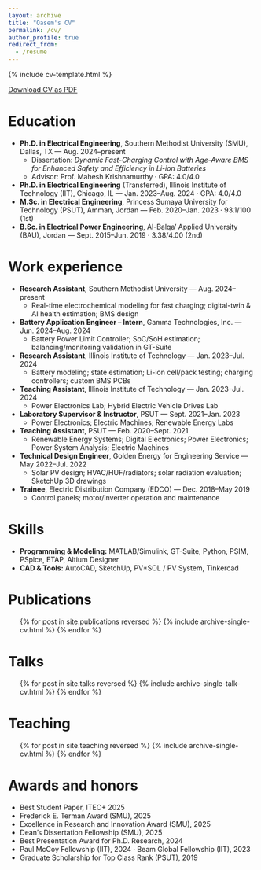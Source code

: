 ```yaml
---
layout: archive
title: "Qasem's CV"
permalink: /cv/
author_profile: true
redirect_from:
  - /resume
---
```


{% include cv-template.html %}

<div class="cv-download-links">
  <a href="{{ base_path }}/files/Mohammad_Qasem_CV.pdf" class="btn btn--primary">Download CV as PDF</a>
</div>


Education
======
* **Ph.D. in Electrical Engineering**, Southern Methodist University (SMU), Dallas, TX — Aug. 2024–present  
  * Dissertation: *Dynamic Fast-Charging Control with Age-Aware BMS for Enhanced Safety and Efficiency in Li-ion Batteries*  
  * Advisor: Prof. Mahesh Krishnamurthy · GPA: 4.0/4.0
* **Ph.D. in Electrical Engineering** (Transferred), Illinois Institute of Technology (IIT), Chicago, IL — Jan. 2023–Aug. 2024 · GPA: 4.0/4.0
* **M.Sc. in Electrical Engineering**, Princess Sumaya University for Technology (PSUT), Amman, Jordan — Feb. 2020–Jan. 2023 · 93.1/100 (1st)
* **B.Sc. in Electrical Power Engineering**, Al-Balqa’ Applied University (BAU), Jordan — Sept. 2015–Jun. 2019 · 3.38/4.00 (2nd)

Work experience
======
* **Research Assistant**, Southern Methodist University — Aug. 2024–present  
  * Real-time electrochemical modeling for fast charging; digital-twin & AI health estimation; BMS design
* **Battery Application Engineer – Intern**, Gamma Technologies, Inc. — Jun. 2024–Aug. 2024  
  * Battery Power Limit Controller; SoC/SoH estimation; balancing/monitoring validation in GT-Suite
* **Research Assistant**, Illinois Institute of Technology — Jan. 2023–Jul. 2024  
  * Battery modeling; state estimation; Li-ion cell/pack testing; charging controllers; custom BMS PCBs
* **Teaching Assistant**, Illinois Institute of Technology — Jan. 2023–Jul. 2024  
  * Power Electronics Lab; Hybrid Electric Vehicle Drives Lab
* **Laboratory Supervisor & Instructor**, PSUT — Sept. 2021–Jan. 2023  
  * Power Electronics; Electric Machines; Renewable Energy Labs
* **Teaching Assistant**, PSUT — Feb. 2020–Sept. 2021  
  * Renewable Energy Systems; Digital Electronics; Power Electronics; Power System Analysis; Electric Machines
* **Technical Design Engineer**, Golden Energy for Engineering Service — May 2022–Jul. 2022  
  * Solar PV design; HVAC/HUF/radiators; solar radiation evaluation; SketchUp 3D drawings
* **Trainee**, Electric Distribution Company (EDCO) — Dec. 2018–May 2019  
  * Control panels; motor/inverter operation and maintenance

Skills
======
* **Programming & Modeling:** MATLAB/Simulink, GT-Suite, Python, PSIM, PSpice, ETAP, Altium Designer  
* **CAD & Tools:** AutoCAD, SketchUp, PV*SOL / PV System, Tinkercad

Publications
======
<ul>{% for post in site.publications reversed %}
  {% include archive-single-cv.html %}
{% endfor %}</ul>

Talks
======
<ul>{% for post in site.talks reversed %}
  {% include archive-single-talk-cv.html  %}
{% endfor %}</ul>

Teaching
======
<ul>{% for post in site.teaching reversed %}
  {% include archive-single-cv.html %}
{% endfor %}</ul>

Awards and honors
======
* Best Student Paper, ITEC+ 2025  
* Frederick E. Terman Award (SMU), 2025  
* Excellence in Research and Innovation Award (SMU), 2025  
* Dean’s Dissertation Fellowship (SMU), 2025  
* Best Presentation Award for Ph.D. Research, 2024  
* Paul McCoy Fellowship (IIT), 2024 · Beam Global Fellowship (IIT), 2023  
* Graduate Scholarship for Top Class Rank (PSUT), 2019
